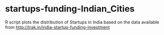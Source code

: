 # startups-funding-Indian_Cities
R script plots the distribution of Startups in India based on the data available from http://trak.in/india-startup-funding-investment
